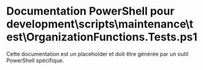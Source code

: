 # Documentation PowerShell pour development\scripts\maintenance\test\OrganizationFunctions.Tests.ps1

Cette documentation est un placeholder et doit être générée par un outil PowerShell spécifique.
